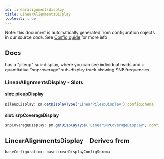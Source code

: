 ```yaml
---
id: linearalignmentsdisplay
title: LinearAlignmentsDisplay
toplevel: true
---
```


Note: this document is automatically generated from configuration objects in
our source code. See [Config guide](/docs/config_guide) for more info

## Docs

has a "pileup" sub-display, where you can see individual reads and a
quantitative "snpcoverage" sub-display track showing SNP frequencies

### LinearAlignmentsDisplay - Slots

#### slot: pileupDisplay

```js
pileupDisplay: pm.getDisplayType('LinearPileupDisplay').configSchema
```

#### slot: snpCoverageDisplay

```js
snpCoverageDisplay: pm.getDisplayType('LinearSNPCoverageDisplay').configSchema
```

## LinearAlignmentsDisplay - Derives from

```js
baseConfiguration: baseLinearDisplayConfigSchema
```
